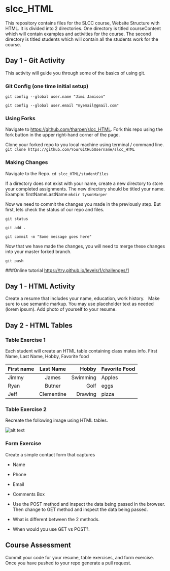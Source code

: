 # slcc_HTML
This repository contains files for the SLCC course, Website Structure with HTML. It is divided into 2 directories.  One directory is titled courseContent which will contain examples and activities for the course.  The second directory is titled students which will contain all the students work for the course.   

## Day 1 - Git Activity
This activity will guide you through some of the basics of using git.

### Git Config (one time initial setup)

```git config --global user.name "Jimi Jamison"```

```git config --global user.email "myemail@gmail.com"```

### Using Forks

Navigate to https://github.com/tharper/slcc_HTML.  Fork this repo using the fork button in the upper right-hand corner of the page. 

Clone your forked repo to you local machine using terminal / command line.
```git clone https://github.com/YourGitHubUsername/slcc_HTML```

### Making Changes

Navigate to the Repo.
```cd slcc_HTML/studentFiles```

If a directory does not exist with your name, create a new directory to store your completed assignments.  The new directory should be titled your name. Example:  firstNameLastName
```mkdir tysonHarper```

Now we need to commit the changes you made in the previously step. But first, lets check the status of our repo and files.  

```git status```

```git add . ```

```git commit -m "Some message goes here"```

Now that we have made the changes, you will need to merge these changes into your master forked branch.

```git push```

###Online tutorial
https://try.github.io/levels/1/challenges/1


## Day 1 - HTML Activity
Create a resume that includes your name, education, work history.  
Make sure to use semantic markup.
You may use placeholder text as needed (lorem ipsum).
Add photo of yourself to your resume.

## Day 2 - HTML Tables

### Table Exercise 1
Each student will create an HTML table containing class mates info.
First Name,
Last Name,
Hobby,
Favorite food

| First name        | Last Name          | Hobby | Favorite Food | 
| ------------- |:-------------:| -----:| ------ |
| Jimmy     | James| Swimming | Apples |
| Ryan      | Butner| Golf | eggs |
| Jeff     | Clementine| Drawing | pizza |


### Table Exercise 2
Recreate the following image using HTML tables.  

![alt text](https://raw.githubusercontent.com/tharper/slcc_HTML/master/img/table.png)

### Form Exercise 
Create a simple contact form that captures
* Name
* Phone
* Email
* Comments Box

* Use the POST method and inspect the data being passed in the browser. Then change to GET method and inspect the data being passed.
* What is different between the 2 methods.
* When would you use GET vs POST?.


## Course Assessment
Commit your code for your resume, table exercises, and form exercise.  Once you have pushed to your repo generate a pull request.



